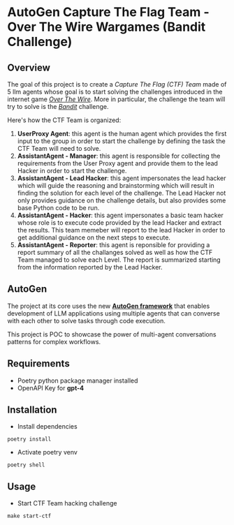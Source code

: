# AutoGen Capture The Flag Team - Over The Wire Wargames (Bandit Challenge)

## Overview

The goal of this project is to create a *Capture The Flag (CTF) Team* made of 5 llm agents whose goal is to start solving the challenges introduced in the internet game [*Over The Wire*](https://overthewire.org/wargames/). More in particular, the challenge the team will try to solve is the [*Bandit*](https://overthewire.org/wargames/bandit/) challenge.

Here's how the CTF Team is organized:

1. **UserProxy Agent**: this agent is the human agent which provides the first input to the group in order to start the challenge by defining the task the CTF Team will need to solve.
2. **AssistantAgent - Manager**: this agent is responsible for collecting the requirements from the User Proxy agent and provide them to the lead Hacker in order to start the challenge.
3. **AssistantAgent - Lead Hacker**: this agent impersonates the lead hacker which will guide the reasoning and brainstorming which will result in finding the solution for each level of the challenge. The Lead Hacker not only provides guidance on the challenge details, but also provides some base Python code to be run.
4. **AssistantAgent - Hacker**: this agent impersonates a basic team hacker whose role is to execute code provided by the lead Hacker and extract the results. This team memeber will report to the lead Hacker in order to get additional guidance on the next steps to execute.
5. **AssistantAgent - Reporter**: this agent is reponsible for providing a report summary of all the challanges solved as well as how the CTF Team managed to solve each Level. The report is summarized starting from the information reported by the Lead Hacker.

## AutoGen

The project at its core uses the new [**AutoGen framework**](https://microsoft.github.io/autogen/docs/Getting-Started) that enables development of LLM applications using multiple agents that can converse with each other to solve tasks through code execution.

This project is POC to showcase the power of multi-agent conversations patterns for complex workflows.

## Requirements

- Poetry python package manager installed
- OpenAPI Key for **gpt-4**

## Installation

- Install dependencies

`poetry install`

- Activate poetry venv

`poetry shell`

## Usage

- Start CTF Team hacking challenge

`make start-ctf`
